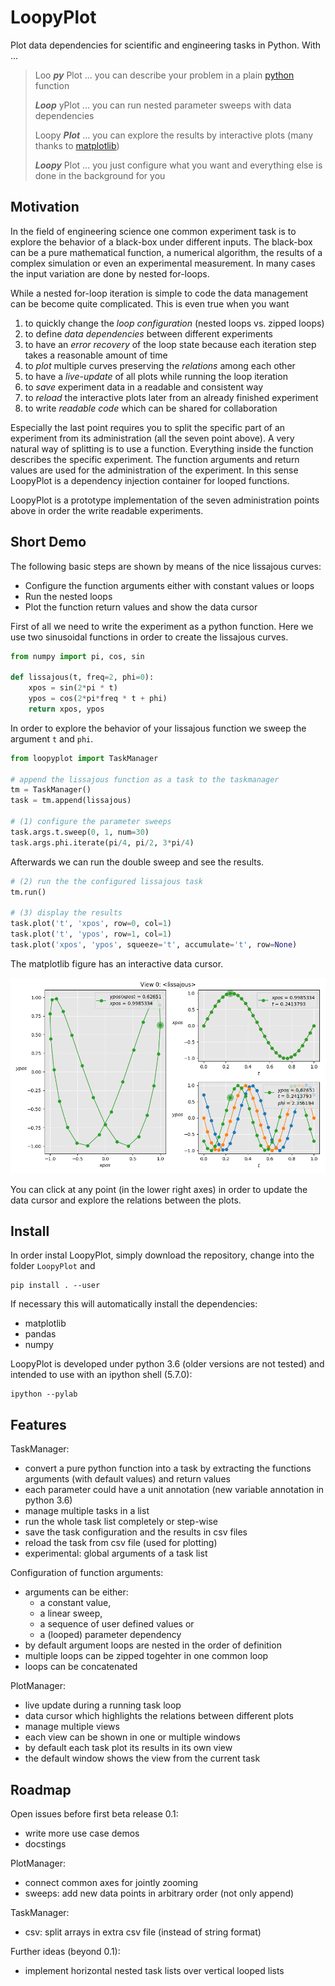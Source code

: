 LoopyPlot
=========

Plot data dependencies for scientific and engineering tasks in Python. With ...

> Loo **_py_** Plot ... you can describe your problem in a plain
> [python](https://www.python.org) function
>
> **_Loop_** yPlot ... you can run nested parameter sweeps with data
> dependencies
>
> Loopy **_Plot_** ... you can explore the results by interactive plots
> (many thanks to [matplotlib](https://matplotlib.org/))
>
> **_Loopy_** Plot ... you just configure what you want and everything
> else is done in the background for you


Motivation
----------

In the field of engineering science one common experiment task is to
explore the behavior of a black-box under different inputs. The
black-box can be a pure mathematical function, a numerical algorithm,
the results of a complex simulation or even an experimental measurement.
In many cases the input variation are done by nested for-loops.

While a nested for-loop iteration is simple to code the data management
can be become quite complicated. This is even true when you want

1.  to quickly change the *loop configuration* (nested loops vs. zipped
  loops)
2.  to define *data dependencies* between different experiments
3.  to have an *error recovery* of the loop state because each
  iteration step takes a reasonable amount of time
4.  to *plot* multiple curves preserving the *relations* among each other
5.  to have a *live-update* of all plots while running the loop iteration
6.  to *save* experiment data in a readable and consistent way
7.  to *reload* the interactive plots later from an already finished
   experiment
8.  to write *readable code* which can be shared for collaboration

Especially the last point requires you to split the specific part of
an experiment from its administration (all the seven point above). A very
natural way of splitting is to use a function. Everything inside the
function describes the specific experiment. The function arguments and
return values are used for the administration of the experiment.
In this sense LoopyPlot is a dependency injection container for
looped functions.

LoopyPlot is a prototype implementation of the seven administration
points above in order the write readable experiments.


Short Demo
-----------

The following basic steps are shown by means of the nice lissajous curves:

* Configure the function arguments either with constant values or loops
* Run the nested loops
* Plot the function return values and show the data cursor

First of all we need to write the experiment as a python function.
Here we use two sinusoidal functions in order to create the lissajous
curves.

```python
from numpy import pi, cos, sin

def lissajous(t, freq=2, phi=0):
    xpos = sin(2*pi * t)
    ypos = cos(2*pi*freq * t + phi)
    return xpos, ypos
```

In order to explore the behavior of your lissajous function we
sweep the argument `t` and `phi`.

```python
from loopyplot import TaskManager

# append the lissajous function as a task to the taskmanager
tm = TaskManager()
task = tm.append(lissajous)

# (1) configure the parameter sweeps
task.args.t.sweep(0, 1, num=30)
task.args.phi.iterate(pi/4, pi/2, 3*pi/4)
```

Afterwards we can run the double sweep and see the results.


```python
# (2) run the the configured lissajous task
tm.run()

# (3) display the results
task.plot('t', 'xpos', row=0, col=1)
task.plot('t', 'ypos', row=1, col=1)
task.plot('xpos', 'ypos', squeeze='t', accumulate='t', row=None)
```

The matplotlib figure has an interactive data cursor.

![Lissajous](./examples/lissajous.gif)

You can click at any point (in the lower right axes) in order to
update the data cursor and explore the relations between the plots.


Install
-------

In order instal LoopyPlot, simply download the repository, change into
the folder `LoopyPlot` and

    pip install . --user

If necessary this will automatically install the dependencies:

* matplotlib
* pandas
* numpy

LoopyPlot is developed under python 3.6 (older versions are not tested)
and intended to use with an ipython shell (5.7.0):

    ipython --pylab


Features
--------

TaskManager:
* convert a pure python function into a task by extracting the functions
  arguments (with default values) and return values
* each parameter could have a unit annotation
  (new variable annotation in python 3.6)
* manage multiple tasks in a list
* run the whole task list completely or step-wise
* save the task configuration and the results in csv files
* reload the task from csv file (used for plotting)
* experimental: global arguments of a task list

Configuration of function arguments:
* arguments can be either:
    - a constant value,
    - a linear sweep,
    - a sequence of user defined values or
    - a (looped) parameter dependency
* by default argument loops are nested in the order of definition
* multiple loops can be zipped togehter in one common loop
* loops can be concatenated

PlotManager:
* live update during a running task loop
* data cursor which highlights the relations between different plots
* manage multiple views
* each view can be shown in one or multiple windows
* by default each task plot its results in its own view
* the default window shows the view from the current task



Roadmap
-------

Open issues before first beta release 0.1:
* write more use case demos
* docstings

PlotManager:
* connect common axes for jointly zooming
* sweeps: add new data points in arbitrary order (not only append)

TaskManager:
* csv: split arrays in extra csv file (instead of string format)

Further ideas (beyond 0.1):
* implement horizontal nested task lists over vertical looped lists

